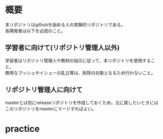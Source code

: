 # 概要
本リポジトリはgithubを始める人の実験的リポジトリである。  
各開発者は以下を必読のこと。  

## 学習者に向けて(リポジトリ管理人以外)
  
学習者はリポジトリ管理人や教材の指示に従って、本リポジトリを使用すること。  
無用なプッシュやイシューの乱立等は、削除の対象となるため行わないこと。  

## リポジトリ管理人に向けて 
masterとは別にreleaseリポジトリを作成しておくため。元に戻したいときにはこのリポジトリをmasterにマージすればよい。
# practice
